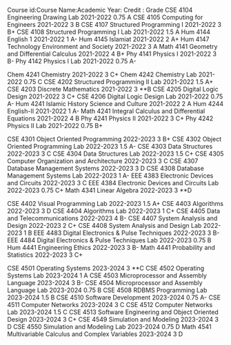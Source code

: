 Course id:Course Name:Academic Year: Credit : Grade
CSE 4104 Engineering Drawing Lab	2021-2022	0.75	A
CSE 4105 Computing for Engineers	2021-2022	3	B
CSE 4107 Structured Programming I	2021-2022	3	B+
CSE 4108 Structured Programming I Lab	2021-2022	1.5	A
Hum 4144 English 1	2021-2022	1	A-
Hum 4145 Islamiat	2021-2022	2	A+
Hum 4147 Technology Environment and Society	2021-2022	3	A
Math 4141 Geometry and Differential Calculus	2021-2022	4	B+
Phy 4141 Physics I	2021-2022	3	B-
Phy 4142 Physics I Lab	2021-2022	0.75	A-

Chem 4241 Chemistry	2021-2022	3	C+
Chem 4242 Chemistry Lab	2021-2022	0.75	C
CSE 4202 Structured Programming II Lab	2021-2022	1.5	A+
CSE 4203 Discrete Mathematics	2021-2022	3	**B
CSE 4205 Digital Logic Design	2021-2022	3	C+
CSE 4206 Digital Logic Design Lab	2021-2022	0.75	A-
Hum 4241 Islamic History Science and Culture	2021-2022	2	A
Hum 4244 English-II	2021-2022	1	A-
Math 4241 Integral Calculus and Differential Equations	2021-2022	4	B
Phy 4241 Physics II	2021-2022	3	C+
Phy 4242 Physics II Lab	2021-2022	0.75	B+


CSE 4301 Object Oriented Programming	2022-2023	3	B+
CSE 4302 Object Oriented Programming Lab	2022-2023	1.5	A-
CSE 4303 Data Structures	2022-2023	3	C
CSE 4304 Data Structures Lab	2022-2023	1.5	C+
CSE 4305 Computer Organization and Architecture	2022-2023	3	C
CSE 4307 Database Management Systems	2022-2023	3	D
CSE 4308 Database Management Systems Lab	2022-2023	1	A-
EEE 4383 Electronic Devices and Circuits	2022-2023	3	C
EEE 4384 Electronic Devices and Circuits Lab	2022-2023	0.75	C+
Math 4341 Linear Algebra	2022-2023	3	**D


CSE 4402 Visual Programming Lab	2022-2023	1.5	A+
CSE 4403 Algorithms	2022-2023	3	D
CSE 4404 Algorithms Lab	2022-2023	1	C+
CSE 4405 Data and Telecommunications	2022-2023	4	B-
CSE 4407 System Analysis and Design	2022-2023	2	C+
CSE 4408 System Analysis and Design Lab	2022-2023	1	B
EEE 4483 Digital Electronics & Pulse Techniques	2022-2023	3	B-
EEE 4484 Digital Electronics & Pulse Techniques Lab	2022-2023	0.75	B
Hum 4441 Engineering Ethics	2022-2023	3	B-
Math 4441 Probability and Statistics	2022-2023	3	C+


CSE 4501 Operating Systems	2023-2024	3	**C
CSE 4502 Operating Systems Lab	2023-2024	1	A
CSE 4503 Microprocessor and Assembly Language	2023-2024	3	B-
CSE 4504 Microprocessor and Assembly Language Lab	2023-2024	0.75	B
CSE 4508 RDBMS Programming Lab	2023-2024	1.5	B
CSE 4510 Software Development	2023-2024	0.75	A-
CSE 4511 Computer Networks	2023-2024	3	C
CSE 4512 Computer Networks Lab	2023-2024	1.5	C
CSE 4513 Software Engineering and Object Oriented Design	2023-2024	3	C+
CSE 4549 Simulation and Modeling	2023-2024	3	D
CSE 4550 Simulation and Modeling Lab	2023-2024	0.75	D
Math 4541 Multivariable Calculus and Complex Variables	2023-2024	3	D
